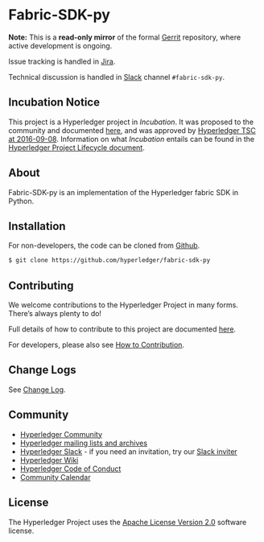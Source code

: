 # Fabric-SDK-py

**Note:** This is a **read-only mirror** of the formal [Gerrit](https://gerrit.hyperledger.org/r/#/admin/projects/fabric-sdk-py) repository, where active development is ongoing.

Issue tracking is handled in [Jira](https://jira.hyperledger.org/secure/RapidBoard.jspa?rapidView=85).

Technical discussion is handled in [Slack](http://hyperledgerproject.slack.com) channel `#fabric-sdk-py`.

## Incubation Notice

This project is a Hyperledger project in _Incubation_. It was proposed to the community and documented [here](https://docs.google.com/document/d/1N-KbwlFb7Oo_pTG2NjjLTqwlhqp_kjyv5fco7VH8WrE/), and was approved by [Hyperledger TSC at 2016-09-08](http://lists.hyperledger.org/pipermail/hyperledger-tsc/2016-September/000292.html). Information on what _Incubation_ entails can be found in the [Hyperledger Project Lifecycle document](https://goo.gl/4edNRc).

## About

Fabric-SDK-py is an implementation of the Hyperledger fabric SDK in Python.

## Installation

For non-developers, the code can be cloned from [Github](https://github.com/hyperledger/fabric-sdk-py).

```sh
$ git clone https://github.com/hyperledger/fabric-sdk-py
```

## Contributing
We welcome contributions to the Hyperledger Project in many forms. There’s always plenty to do!

Full details of how to contribute to this project are documented [here](http://hyperledger-fabric.readthedocs.io/en/latest/CONTRIBUTING/).

For developers, please also see [How to Contribution](docs/contribution.md).

## Change Logs
See [Change Log](docs/change_log.md).

## Community

* [Hyperledger Community](https://www.hyperledger.org/community)
* [Hyperledger mailing lists and archives](http://lists.hyperledger.org/)
* [Hyperledger Slack](http://hyperledgerproject.slack.com) - if you need an invitation, try our [Slack inviter](https://slack.hyperledger.org)
* [Hyperledger Wiki](https://github.com/hyperledger/hyperledger/wiki)
* [Hyperledger Code of Conduct](https://github.com/hyperledger/hyperledger/wiki/Hyperledger-Project-Code-of-Conduct)
* [Community Calendar](https://github.com/hyperledger/hyperledger/wiki/PublicMeetingCalendar)

## License <a name="license"></a>
The Hyperledger Project uses the [Apache License Version 2.0](LICENSE) software license.